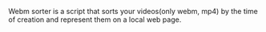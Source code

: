 Webm sorter is a script that sorts your videos(only webm, mp4)  by the time of creation  and represent them on a local web page.
